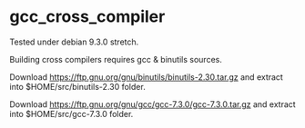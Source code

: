 # gcc_cross_compiler

Tested under debian 9.3.0 stretch.

Building cross compilers requires gcc & binutils sources.

Download https://ftp.gnu.org/gnu/binutils/binutils-2.30.tar.gz and extract into $HOME/src/binutils-2.30 folder.

Download https://ftp.gnu.org/gnu/gcc/gcc-7.3.0/gcc-7.3.0.tar.gz and extract into $HOME/src/gcc-7.3.0 folder.

